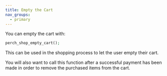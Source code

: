 ```yaml
---
title: Empty the Cart
nav_groups:
  - primary
---
```


You can empty the cart with:

```php
perch_shop_empty_cart();
```

This can be used in the shopping process to let the user empty their cart.

You will also want to call this function after a successful payment has been made in order to remove the purchased items from the cart.
